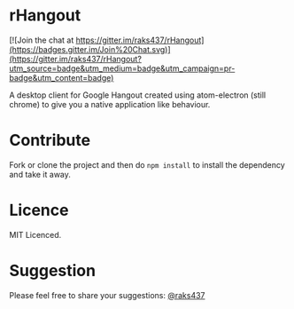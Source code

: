 # rHangout

[![Join the chat at https://gitter.im/raks437/rHangout](https://badges.gitter.im/Join%20Chat.svg)](https://gitter.im/raks437/rHangout?utm_source=badge&utm_medium=badge&utm_campaign=pr-badge&utm_content=badge)

A desktop client for Google Hangout created using atom-electron (still chrome) to give you a native application like behaviour.

# Contribute

Fork or clone the project and then do `npm install` to install the dependency and take it away.

# Licence

MIT Licenced.

# Suggestion

Please feel free to share your suggestions: [@raks437](https://twitter.com/raks437/)